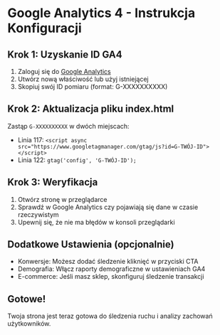 # Google Analytics 4 - Instrukcja Konfiguracji

## Krok 1: Uzyskanie ID GA4
1. Zaloguj się do [Google Analytics](https://analytics.google.com/)
2. Utwórz nową właściwość lub użyj istniejącej
3. Skopiuj swój ID pomiaru (format: G-XXXXXXXXXX)

## Krok 2: Aktualizacja pliku index.html
Zastąp `G-XXXXXXXXXX` w dwóch miejscach:
- Linia 117: `<script async src="https://www.googletagmanager.com/gtag/js?id=G-TWÓJ-ID"></script>`
- Linia 122: `gtag('config', 'G-TWÓJ-ID');`

## Krok 3: Weryfikacja
1. Otwórz stronę w przeglądarce
2. Sprawdź w Google Analytics czy pojawiają się dane w czasie rzeczywistym
3. Upewnij się, że nie ma błędów w konsoli przeglądarki

## Dodatkowe Ustawienia (opcjonalnie)
- Konwersje: Możesz dodać śledzenie kliknięć w przyciski CTA
- Demografia: Włącz raporty demograficzne w ustawieniach GA4
- E-commerce: Jeśli masz sklep, skonfiguruj śledzenie transakcji

## Gotowe!
Twoja strona jest teraz gotowa do śledzenia ruchu i analizy zachowań użytkowników.